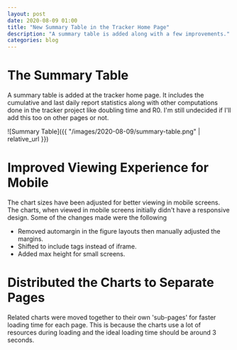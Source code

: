 ```yaml
---
layout: post 
date: 2020-08-09 01:00
title: "New Summary Table in the Tracker Home Page"
description: "A summary table is added along with a few improvements."
categories: blog
---
```


# The Summary Table
A summary table is added at the tracker home page. It includes the cumulative
and last daily report statistics along with other computations done in the
tracker project like doubling time and R0.
I'm still undecided if I'll add this too on other pages or not.

![Summary Table]({{ "/images/2020-08-09/summary-table.png" | relative_url }})

# Improved Viewing Experience for Mobile
The chart sizes have been adjusted for better viewing in mobile screens. The
charts, when viewed in mobile screens initially didn't have a responsive design.
Some of the changes made were the following
* Removed automargin in the figure layouts then manually adjusted the margins.
* Shifted to include tags instead of iframe.
* Added max height for small screens.

# Distributed the Charts to Separate Pages
Related charts were moved together to their own 'sub-pages' for faster loading
time for each page. This is because the charts use a lot of resources during
loading and the ideal loading time should be around 3 seconds.
